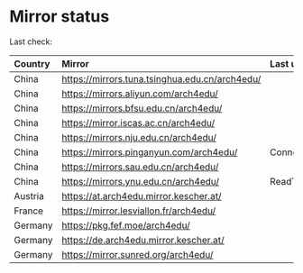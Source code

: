 <script src="./time.js"></script>
# Mirror status
Last check: <script type="text/javascript">localize(1675561674.4002764);</script>

|Country|Mirror|Last update|
|:------|:-----|:----------|
|China|https://mirrors.tuna.tsinghua.edu.cn/arch4edu/|<script type="text/javascript">localize(1675535634);</script>|
|China|https://mirrors.aliyun.com/arch4edu/|<script type="text/javascript">localize(1675492408);</script>|
|China|https://mirrors.bfsu.edu.cn/arch4edu/|<script type="text/javascript">localize(1675535634);</script>|
|China|https://mirror.iscas.ac.cn/arch4edu/|<script type="text/javascript">localize(1675535634);</script>|
|China|https://mirrors.nju.edu.cn/arch4edu/|<script type="text/javascript">localize(1675492408);</script>|
|China|https://mirrors.pinganyun.com/arch4edu/|ConnectionError|
|China|https://mirrors.sau.edu.cn/arch4edu/|<script type="text/javascript">localize(1673850842);</script>|
|China|https://mirrors.ynu.edu.cn/arch4edu/|ReadTimeout|
|Austria|https://at.arch4edu.mirror.kescher.at/|<script type="text/javascript">localize(1675535634);</script>|
|France|https://mirror.lesviallon.fr/arch4edu/|<script type="text/javascript">localize(1675535634);</script>|
|Germany|https://pkg.fef.moe/arch4edu/|<script type="text/javascript">localize(1675535634);</script>|
|Germany|https://de.arch4edu.mirror.kescher.at/|<script type="text/javascript">localize(1675535634);</script>|
|Germany|https://mirror.sunred.org/arch4edu/|<script type="text/javascript">localize(1675535634);</script>|

<script src="./tablefilter/tablefilter.js"></script>
<script src="./table.js"></script>
